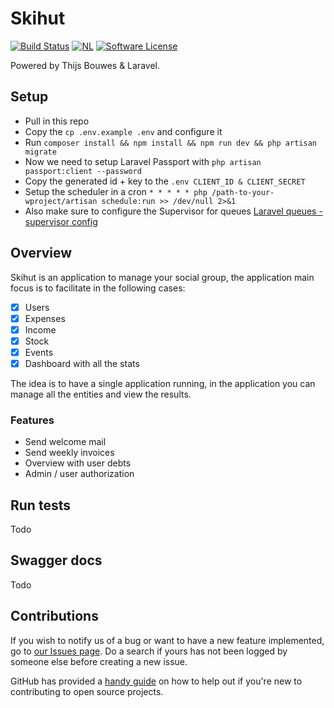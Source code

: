 # Skihut
[![Build Status](https://travis-ci.org/ThijsBouwes/skihut.svg?branch=master)](https://travis-ci.org/ThijsBouwes/skihut)
[![NL](https://img.shields.io/badge/Made%20in-NL-blue.svg)](https://computer4life.nl)
[![Software License](https://img.shields.io/badge/license-MIT-brightgreen.svg?style=flat-square)](LICENSE)

Powered by Thijs Bouwes & Laravel.
## Setup
* Pull in this repo
* Copy the `cp .env.example .env` and configure it
* Run `composer install && npm install && npm run dev && php artisan migrate`
* Now we need to setup Laravel Passport with `php artisan passport:client --password`
* Copy the generated id + key to the `.env CLIENT_ID & CLIENT_SECRET`
* Setup the scheduler in a cron `* * * * * php /path-to-your-wproject/artisan schedule:run >> /dev/null 2>&1`
* Also make sure to configure the Supervisor for queues [Laravel queues - supervisor config](https://laravel.com/docs/5.6/queues#supervisor-configuration)

## Overview
Skihut is an application to manage your social group, the application main focus is to facilitate in the following cases:
- [x] Users 
- [x] Expenses
- [x] Income
- [x] Stock
- [x] Events
- [x] Dashboard with all the stats

The idea is to have a single application running, in the application you can manage all the entities and view the results.

### Features
* Send welcome mail
* Send weekly invoices
* Overview with user debts
* Admin / user authorization 

## Run tests
Todo

## Swagger docs
Todo

## Contributions
If you wish to notify us of a bug or want to have a new feature implemented, go to [our Issues page](https://github.com/ThijsBouwes/skihut/issues). Do a search if yours has not been logged by someone else before creating a new issue.

GitHub has provided a [handy guide](https://opensource.guide/) on how to help out if you're new to contributing to open source projects.